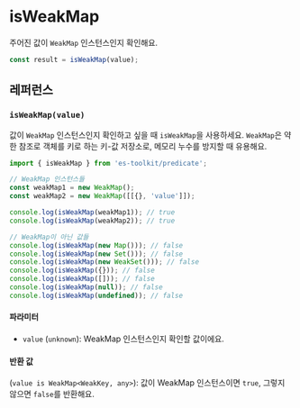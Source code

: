 # isWeakMap

주어진 값이 `WeakMap` 인스턴스인지 확인해요.

```typescript
const result = isWeakMap(value);
```

## 레퍼런스

### `isWeakMap(value)`

값이 `WeakMap` 인스턴스인지 확인하고 싶을 때 `isWeakMap`을 사용하세요. `WeakMap`은 약한 참조로 객체를 키로 하는 키-값 저장소로, 메모리 누수를 방지할 때 유용해요.

```typescript
import { isWeakMap } from 'es-toolkit/predicate';

// WeakMap 인스턴스들
const weakMap1 = new WeakMap();
const weakMap2 = new WeakMap([[{}, 'value']]);

console.log(isWeakMap(weakMap1)); // true
console.log(isWeakMap(weakMap2)); // true

// WeakMap이 아닌 값들
console.log(isWeakMap(new Map())); // false
console.log(isWeakMap(new Set())); // false
console.log(isWeakMap(new WeakSet())); // false
console.log(isWeakMap({})); // false
console.log(isWeakMap([])); // false
console.log(isWeakMap(null)); // false
console.log(isWeakMap(undefined)); // false
```

#### 파라미터

- `value` (`unknown`): WeakMap 인스턴스인지 확인할 값이에요.

#### 반환 값

(`value is WeakMap<WeakKey, any>`): 값이 WeakMap 인스턴스이면 `true`, 그렇지 않으면 `false`를 반환해요.
